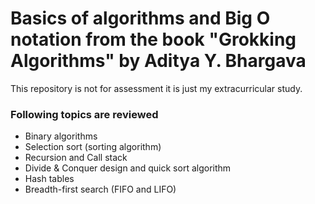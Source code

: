 # Basics of algorithms and Big O notation from the book "Grokking Algorithms" by Aditya Y. Bhargava

This repository is not for assessment it is just my extracurricular study. 

### Following topics are reviewed

  - Binary algorithms
  - Selection sort (sorting algorithm) 
  - Recursion and Call stack
  - Divide & Conquer design and quick sort algorithm 
  - Hash tables
  - Breadth-first search (FIFO and LIFO)

